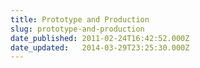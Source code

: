 ```yaml
---
title: Prototype and Production
slug: prototype-and-production
date_published: 2011-02-24T16:42:52.000Z
date_updated:   2014-03-29T23:25:30.000Z
---
```



